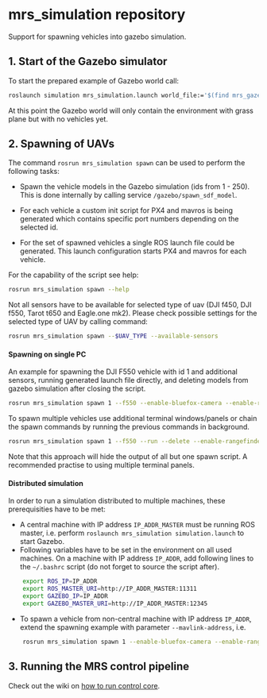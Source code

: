# mrs_simulation repository
Support for spawning vehicles into gazebo simulation.

## 1. Start of the Gazebo simulator

To start the prepared example of Gazebo world call:

```bash
roslaunch simulation mrs_simulation.launch world_file:='$(find mrs_gazebo_common)/worlds/grass_plane.world' gui:=true
```

At this point the Gazebo world will only contain the environment with grass plane but with no vehicles yet.

## 2. Spawning of UAVs 
The command `rosrun mrs_simulation spawn` can be used to perform the following tasks:

* Spawn the vehicle models in the Gazebo simulation (ids from 1 - 250). This is done internally by calling service `/gazebo/spawn_sdf_model`.
  
* For each vehicle a custom init script for PX4 and mavros is being generated which contains specific port numbers depending on the selected id.

* For the set of spawned vehicles a single ROS launch file could be generated.
  This launch configuration starts PX4 and mavros for each vehicle.

For the capability of the script see help:

```bash
rosrun mrs_simulation spawn --help
```

Not all sensors have to be available for selected type of uav (DJI f450, DJI f550, Tarot t650 and Eagle.one mk2). Please check possible settings for
the selected type of UAV by calling command: 

```bash
rosrun mrs_simulation spawn --$UAV_TYPE --available-sensors
```

#### Spawning on single PC

An example for spawning the DJI F550 vehicle with id 1 and additional sensors, running generated launch file directly, and deleting models from gazebo simulation after closing the script.

```bash
rosrun mrs_simulation spawn 1 --f550 --enable-bluefox-camera --enable-rangefinder --run --delete
```

To spawn multiple vehicles use additional terminal windows/panels or chain the spawn commands by running the previous commands in background.

```bash
rosrun mrs_simulation spawn 1 --f550 --run --delete --enable-rangefinder & rosrun mrs_simulation spawn 2 --f550 --run --delete --enable-rangefinder && fg
```

Note that this approach will hide the output of all but one spawn script. A recommended practise to using multiple terminal panels.

#### Distributed simulation
In order to run a simulation distributed to multiple machines, these prerequisities have to be met:
* A central machine with IP address `IP_ADDR_MASTER` must be running ROS master, i.e. perform `roslaunch mrs_simulation simulation.launch` to start Gazebo.
* Following variables have to be set in the environment on all used machines. On a machine with IP address `IP_ADDR`, add following lines to the `~/.bashrc` script (do not forget to source the script after).

```bash
    export ROS_IP=IP_ADDR
    export ROS_MASTER_URI=http://IP_ADDR_MASTER:11311
    export GAZEBO_IP=IP_ADDR
    export GAZEBO_MASTER_URI=http://IP_ADDR_MASTER:12345
```

* To spawn a vehicle from non-central machine with IP address `IP_ADDR`, extend the spawning example with parameter `--mavlink-address`, i.e.

```bash
    rosrun mrs_simulation spawn 1 --enable-bluefox-camera --enable-rangefinder --run --delete --mavlink-address IP_ADDR
```

## 3. Running the MRS control pipeline
Check out the wiki on [how to run control core](https://ctu-mrs.github.io/docs/simulation/howto.html#3-run-the-control-core).

